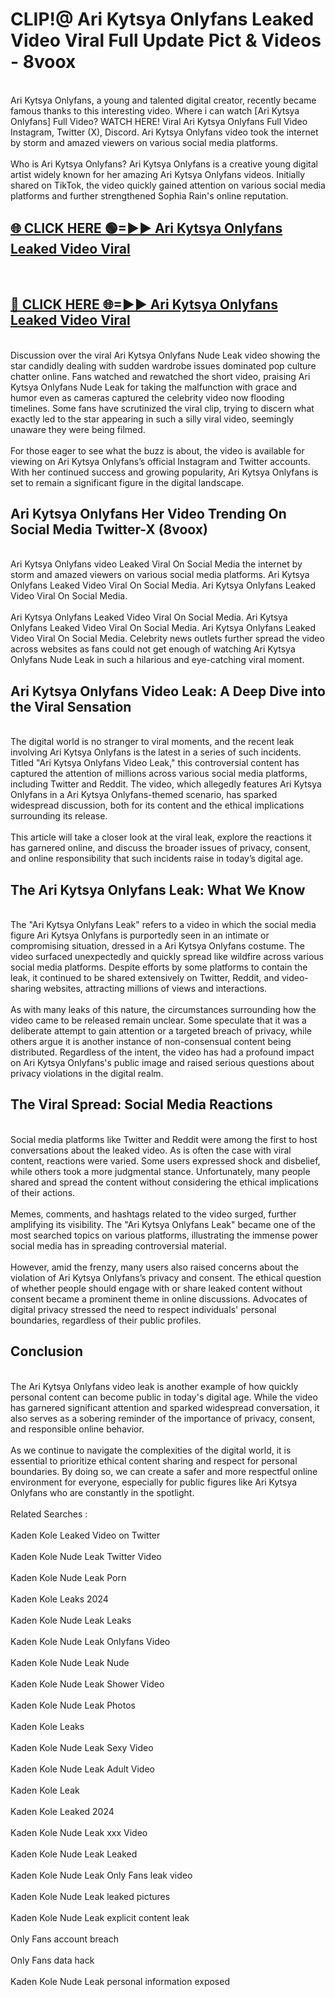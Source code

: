 # CLIP!@ Ari Kytsya Onlyfans Leaked Video Viral Full Update Pict & Videos - 8voox
<br>
Ari Kytsya Onlyfans, a young and talented digital creator, recently became famous thanks to this interesting video. Where i can watch [Ari Kytsya Onlyfans] Full Video? WATCH HERE! Viral Ari Kytsya Onlyfans Full Video Instagram, Twitter (X), Discord. Ari Kytsya Onlyfans video took the internet by storm and amazed viewers on various social media platforms.
<br><br>
Who is Ari Kytsya Onlyfans? Ari Kytsya Onlyfans is a creative young digital artist widely known for her amazing Ari Kytsya Onlyfans videos. Initially shared on TikTok, the video quickly gained attention on various social media platforms and further strengthened Sophia Rain's online reputation.
<br>
<h2><a href="https://bestclip.site?title=Ari_Kytsya_Onlyfans">🌐 CLICK HERE 🟢=►► Ari Kytsya Onlyfans Leaked Video Viral</a></h2>
<br>
<h2><a href="https://bestclip.site?title=Ari_Kytsya_Onlyfans">🔴 CLICK HERE 🌐=►► Ari Kytsya Onlyfans Leaked Video Viral</a></h2>
<br>
Discussion over the viral Ari Kytsya Onlyfans Nude Leak video showing the star candidly dealing with sudden wardrobe issues dominated pop culture chatter online. Fans watched and rewatched the short video, praising Ari Kytsya Onlyfans Nude Leak for taking the malfunction with grace and humor even as cameras captured the celebrity video now flooding timelines. Some fans have scrutinized the viral clip, trying to discern what exactly led to the star appearing in such a silly viral video, seemingly unaware they were being filmed.
<br><br>
For those eager to see what the buzz is about, the video is available for viewing on Ari Kytsya Onlyfans’s official Instagram and Twitter accounts. With her continued success and growing popularity, Ari Kytsya Onlyfans is set to remain a significant figure in the digital landscape.
<br>
<h2>Ari Kytsya Onlyfans Her Video Trending On Social Media Twitter-X (8voox)</h2>
<br>
Ari Kytsya Onlyfans video Leaked Viral On Social Media the internet by storm and amazed viewers on various social media platforms. Ari Kytsya Onlyfans Leaked Video Viral On Social Media. Ari Kytsya Onlyfans Leaked Video Viral On Social Media.
<br><br>
Ari Kytsya Onlyfans Leaked Video Viral On Social Media. Ari Kytsya Onlyfans Leaked Video Viral On Social Media. Ari Kytsya Onlyfans Leaked Video Viral On Social Media. Celebrity news outlets further spread the video across websites as fans could not get enough of watching Ari Kytsya Onlyfans Nude Leak in such a hilarious and eye-catching viral moment.
<br>
<h2>Ari Kytsya Onlyfans Video Leak: A Deep Dive into the Viral Sensation</h2>
<br>
The digital world is no stranger to viral moments, and the recent leak involving Ari Kytsya Onlyfans is the latest in a series of such incidents. Titled "Ari Kytsya Onlyfans Video Leak," this controversial content has captured the attention of millions across various social media platforms, including Twitter and Reddit. The video, which allegedly features Ari Kytsya Onlyfans in a Ari Kytsya Onlyfans-themed scenario, has sparked widespread discussion, both for its content and the ethical implications surrounding its release.
<br><br>
This article will take a closer look at the viral leak, explore the reactions it has garnered online, and discuss the broader issues of privacy, consent, and online responsibility that such incidents raise in today’s digital age.
<br>
<h2>The Ari Kytsya Onlyfans Leak: What We Know</h2>
<br>
The "Ari Kytsya Onlyfans Leak" refers to a video in which the social media figure Ari Kytsya Onlyfans is purportedly seen in an intimate or compromising situation, dressed in a Ari Kytsya Onlyfans costume. The video surfaced unexpectedly and quickly spread like wildfire across various social media platforms. Despite efforts by some platforms to contain the leak, it continued to be shared extensively on Twitter, Reddit, and video-sharing websites, attracting millions of views and interactions.
<br><br>
As with many leaks of this nature, the circumstances surrounding how the video came to be released remain unclear. Some speculate that it was a deliberate attempt to gain attention or a targeted breach of privacy, while others argue it is another instance of non-consensual content being distributed. Regardless of the intent, the video has had a profound impact on Ari Kytsya Onlyfans's public image and raised serious questions about privacy violations in the digital realm.
<br>
<h2>The Viral Spread: Social Media Reactions</h2>
<br>
Social media platforms like Twitter and Reddit were among the first to host conversations about the leaked video. As is often the case with viral content, reactions were varied. Some users expressed shock and disbelief, while others took a more judgmental stance. Unfortunately, many people shared and spread the content without considering the ethical implications of their actions.
<br><br>
Memes, comments, and hashtags related to the video surged, further amplifying its visibility. The "Ari Kytsya Onlyfans Leak" became one of the most searched topics on various platforms, illustrating the immense power social media has in spreading controversial material.
<br><br>
However, amid the frenzy, many users also raised concerns about the violation of Ari Kytsya Onlyfans’s privacy and consent. The ethical question of whether people should engage with or share leaked content without consent became a prominent theme in online discussions. Advocates of digital privacy stressed the need to respect individuals' personal boundaries, regardless of their public profiles.
<br>
<h2>Conclusion</h2>
<br>
The Ari Kytsya Onlyfans video leak is another example of how quickly personal content can become public in today's digital age. While the video has garnered significant attention and sparked widespread conversation, it also serves as a sobering reminder of the importance of privacy, consent, and responsible online behavior.
<br><br>
As we continue to navigate the complexities of the digital world, it is essential to prioritize ethical content sharing and respect for personal boundaries. By doing so, we can create a safer and more respectful online environment for everyone, especially for public figures like Ari Kytsya Onlyfans who are constantly in the spotlight.
<br><br>
Related Searches :
<br><br>
Kaden Kole Leaked Video on Twitter
<br><br>
Kaden Kole Nude Leak Twitter Video
<br><br>
Kaden Kole Nude Leak Porn
<br><br>
Kaden Kole Leaks 2024
<br><br>
Kaden Kole Nude Leak Leaks
<br><br>
Kaden Kole Nude Leak Onlyfans Video
<br><br>
Kaden Kole Nude Leak Nude
<br><br>
Kaden Kole Nude Leak Shower Video
<br><br>
Kaden Kole Nude Leak Photos
<br><br>
Kaden Kole Leaks
<br><br>
Kaden Kole Nude Leak Sexy Video
<br><br>
Kaden Kole Nude Leak Adult Video
<br><br>
Kaden Kole Leak
<br><br>
Kaden Kole Leaked 2024
<br><br>
Kaden Kole Nude Leak xxx Video
<br><br>
Kaden Kole Nude Leak Leaked
<br><br>
Kaden Kole Nude Leak Only Fans leak video
<br><br>
Kaden Kole Nude Leak leaked pictures
<br><br>
Kaden Kole Nude Leak explicit content leak
<br><br>
Only Fans account breach
<br><br>
Only Fans data hack
<br><br>
Kaden Kole Nude Leak personal information exposed